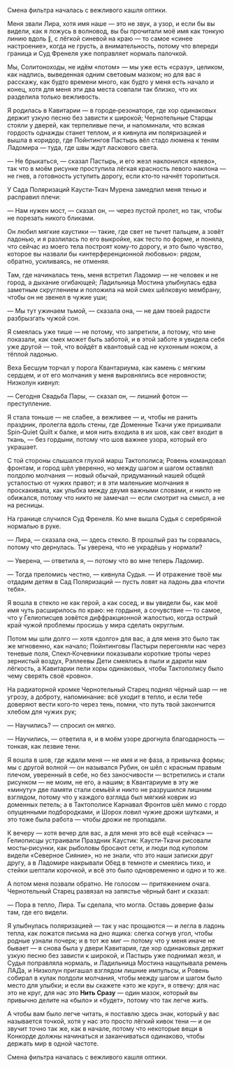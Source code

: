 Смена фильтра началась с вежливого кашля оптики.

Меня звали Лира, хотя имя наше — это не звук, а узор, и если бы вы видели, как я ложусь в волновод, вы бы прочитали моё имя как тонкую линию вдоль ∥, с лёгкой синевой на краю — то самое «синее настроение», когда не грусть, а внимательность, потому что впереди граница и Суд Френеля уже поправляет нормаль палочкой.

Мы, Солитоноходы, не идём «потом» — мы уже есть «сразу», целиком, как надпись, выведенная одним световым мазком; но для вас я расскажу, как будто времени много, как будто у меня есть начало и конец, хотя для меня эти два места совпали так близко, что их разделила только вежливость.

Я родилась в Кавитарии — в городе‑резонаторе, где хор одинаковых держит узкую песню без зависти к широкой; Чернотельные Старцы стояли у дверей, как терпеливые печи, и напоминали, что всякая гордость однажды станет теплом, и я кивнула им поляризацией и вышла в коридор, где Пойнтингов Пастырь вёл стадо люмена к теням Ладомира — туда, где швы ждут ласкового света.

— Не брыкаться, — сказал Пастырь, и его жезл наклонился «влево», так что в моём рисунке проступила лёгкая красность левого наклона — не гнев, а готовность уступить дорогу, если кто‑то начнёт торопиться.

У Сада Поляризаций Каусти‑Ткач Мурена замедлил меня тенью и расправил плечи:

— Нам нужен мост, — сказал он, — через пустой пролет, но так, чтобы не порезать никого бликами.

Он любил мягкие каустики — такие, где свет не тычет пальцем, а зовёт ладонью, и я разлилась по его выкройке, как тесто по форме, и поняла, что сейчас из моего тела построят кому‑то дорогу, и это было чувство, которое вы назвали бы «интерференционной любовью»: рядом, обратно, усиливаясь, не отменяя.

Там, где начиналась тень, меня встретил Ладомир — не человек и не город, а дыхание огибающей; Ладильница Мостина улыбнулась едва заметным скруглением и положила на мой смех шёлковую мембрану, чтобы он не звенел в чужие уши;

— Мы тут ужинаем тьмой, — сказала она, — не дам твоей радости разбрызгать чужой сон.

Я смеялась уже тише — не потому, что запретили, а потому, что мне показали, как смех может быть заботой, и в этой заботе я увидела себя уже другой — той, что войдёт в квантовый сад не кухонным ножом, а тёплой ладонью.

Веха Бесшум торчал у порога Квантариума, как камень с мягким сердцем, и от его молчания у меня выровнялись все неровности; Низколун кивнул:

— Сегодня Свадьба Пары, — сказал он, — лишний фотон — преступление.

Я стала тоньше — не слабее, а вежливее — и, чтобы не ранить праздник, пролегла вдоль стены, где Доменные Ткачи уже пришивали Spin‑Quiet Quilt к балке, и моя нить входила в их шов, как свет входит в ткань, — без гордыни, потому что шов важнее узора, который его украшает.

С той стороны слышался глухой марш Тактополиса; Ровень командовал фронтам, и город шёл уверенно, но между шагом и шагом оставлял полдолю молчания — новый обычай, придуманный нашей общей усталостью от чужих правот; и в эти маленькие молчания я проскакивала, как улыбка между двумя важными словами, и никто не обижался, потому что никто не замечал — если смотрит на смысл, а не на ресницы.

На границе случился Суд Френеля. Ко мне вышла Судья с серебряной нормалью в руке.

— Лира, — сказала она, — здесь стекло. В прошлый раз ты сорвалась, потому что дернулась. Ты уверена, что не украдёшь у нормали?

— Уверена, — ответила я, — потому что во мне теперь Ладомир.

— Тогда преломись честно, — кивнула Судья. — И отражение твоё мы отдадим детям в Сад Поляризаций — пусть ловят на ладонь два «почти тебя».

Я вошла в стекло не как герой, а как сосед, и вы увидели бы, как моё имя чуть расширилось по краю: не гордыня, а сочувствие — то самое, что у Гелиописцев зовётся диффракционной жалостью, когда острый край чужой проблемы просишь у мира сделать округлым.

Потом мы шли долго — хотя «долго» для вас, а для меня это было так же мгновенно, как начало; Пойнтинговы Пастыри перегоняли нас через теневые поля, Спекл‑Кочевники показывали короткие тропы через зернистый воздух, Рэллеевы Дети смеялись в пыли и дарили нам лёгкость, а Кавитарии пели хоры одинаковых, чтобы Тактополису было чему сверять своё «ровно».

На радиаторной кромке Чернотельный Старец поднял чёрный шар — не угрозу, а доброту, напоминание: всё уходит в тепло, и если тебе доверяют вести кого‑то через тень, помни, что путь твой закончится хлебом для чужих рук;

— Научились? — спросил он мягко.

— Научились, — ответила я, и в моём узоре дрогнула благодарность — тонкая, как лезвие тени.

Я вошла в шов, где ждали меня — не имя и не фаза, а привычка формы; мы с другой волной — он назывался Рубин, он шёл с красным правым плечом, уверенный в себе, но без заносчивости — встретились и стали рисунком — не моим, не его, а нашим; в Квантариуме в эту же «минуту» две памяти стали семьёй и никто не разрушился лишним взглядом, потому что у каждого взгляда был мягкий коврик из доменных петель; а в Тактополисе Карнавал Фронтов шёл мимо с гордо опущенными подбородками, и Шорох ловил чужие дрожи шутками, и это тоже была работа — чтобы дрожи не пропадали.

К вечеру — хотя вечер для вас, а для меня это всё ещё «сейчас» — Гелиописцы устраивали Праздник Каустик: Каусти‑Ткачи рисовали мосты‑рисунки, как рыболовы бросают сети, и люди под куполом видели «Северное Сияние», но не знали, что это наши записки друг другу, а в Ладомире накрывали Обед в темноте и смеялись тихо, и стейки шептали корочкой, и всё это было одновременно и одно и то же.

А потом меня позвали обратно. Не голосом — притяжением очага. Чернотельный Старец развязал на запястье чёрный бант и сказал:

— Пора в тепло, Лира. Ты сделала, что могла. Оставь доверие фазы там, где его видели.

Я улыбнулась поляризацией — так у нас прощаются — и легла в ладонь тепла, как ложатся письма на дно ящика: слегка согнув угол, чтобы родные узнали почерк; и в тот же миг — потому что у меня иначе не бывает — я снова была у двери Кавитария, где хор одинаковых держит узкую песню без зависти к широкой, и Пастырь уже поднимал жезл, и Судья поправляла нормаль, и Ладильница Мостина нащупывала ремень ЛАДа, и Низколун пригашал взглядом лишние импульсы, и Ровень собирал в кулак полдоли молчания, чтобы между шагом и шагом было место для улыбки; и если вы скажете «это же круг», я отвечу: для нас это не круг, для нас это **Нить Сразу** — один мазок, который вы привычно делите на «было» и «будет», потому что так легче жить.

А чтобы вам было легче читать, я поставлю здесь знак, который у вас называется точкой, хотя у нас это просто лёгкий кивок тени — и он звучит точно так же, как в начале, потому что некоторые вещи в Конкорде должны начинаться и заканчиваться одинаково, чтобы держать мир в одной частоте.

Смена фильтра началась с вежливого кашля оптики.
